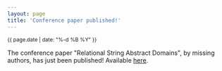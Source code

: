 ```yaml
---
layout: page
title: 'Conference paper published!'
---
```


<small>{{ page.date | date: "%-d %B %Y" }}</small>

The conference paper "Relational String Abstract Domains", by missing authors, has just been published! Available [here](https://doi.org/10.1007/978-3-030-94583-1_2).
